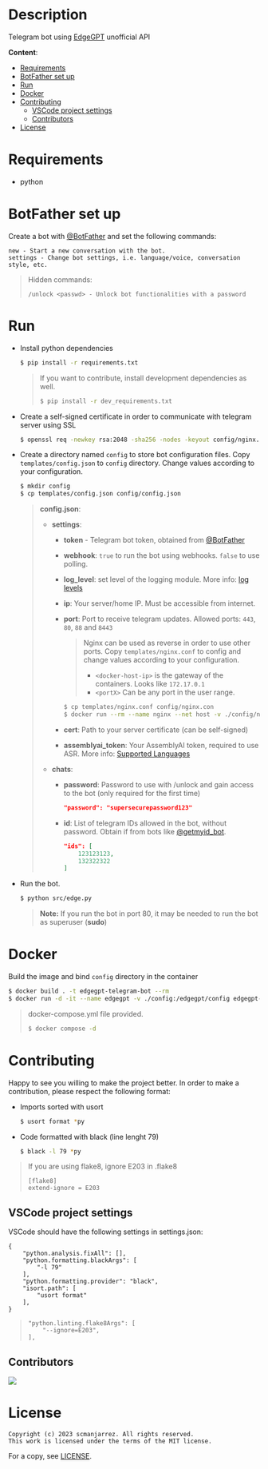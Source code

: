 # Description
Telegram bot using [EdgeGPT](https://github.com/acheong08/EdgeGPT)
unofficial API

**Content**:
- [Requirements](#requirements)
- [BotFather set up](#botfather-set-up)
- [Run](#run)
- [Docker](#docker)
- [Contributing](#contributing)
  - [VSCode project settings](#vscode-project-settings)
  - [Contributors](#contributors)
- [License](#license)

# Requirements
- python

# BotFather set up
Create a bot with [@BotFather](https://t.me/BotFather) and set the following commands:
```
new - Start a new conversation with the bot.
settings - Change bot settings, i.e. language/voice, conversation style, etc.
```

> Hidden commands:
> ```
> /unlock <passwd> - Unlock bot functionalities with a password
> ```

# Run
- Install python dependencies
  ```bash
  $ pip install -r requirements.txt
  ```
  > If you want to contribute, install development dependencies as well.
  > ```bash
  > $ pip install -r dev_requirements.txt
  > ```

- Create a self-signed certificate in order to communicate with telegram server using SSL
  ```bash
  $ openssl req -newkey rsa:2048 -sha256 -nodes -keyout config/nginx.key -x509 -days 3650 -out config/nginx.pem
  ```

- Create a directory named `config` to store bot configuration files.
Copy `templates/config.json` to `config` directory. Change values
according to your configuration.
  ```bash
  $ mkdir config
  $ cp templates/config.json config/config.json
  ```

  > **config.json**:
  > - **settings**:
  >   - **token** - Telegram bot token, obtained from
  >   [@BotFather](https://t.me/BotFather)
  >
  >   - **webhook**: `true` to run the bot using webhooks.
  >   `false` to use polling.
  >
  >   - **log_level**: set level of the logging module.
  >   More info: [log levels](https://docs.python.org/3/library/logging.html#logging-levels)
  >
  >   - **ip**: Your server/home IP. Must be accessible from internet.
  >
  >   - **port**: Port to receive telegram updates. Allowed ports: `443`, `80`, `88` and `8443`
  >     > Nginx can be used as reverse in order to use other ports.
  >     > Copy `templates/nginx.conf` to config and change values according
  >     > to your configuration.
  >     >
  >     > - `<docker-host-ip>` is the gateway of the containers. Looks like `172.17.0.1`
  >     > - `<portX>` Can be any port in the user range.
  >     ```bash
  >     $ cp templates/nginx.conf config/nginx.con
  >     $ docker run --rm --name nginx --net host -v ./config/nginx.conf:/etc/nginx/nginx.conf:ro -v ./config/nginx.key:/etc/nginx/nginx.key:ro -v ./config/nginx.pem:/etc/nginx/nginx.pem:ro nginx
  >     ```
  >
  >   - **cert**: Path to your server certificate (can be self-signed)
  >
  >   - **assemblyai_token**: Your AssemblyAI token, required to use ASR.
  >   More info: [Supported Languages](https://www.assemblyai.com/docs#supported-languages)
  >
  > - **chats**:
  >   - **password**: Password to use with /unlock and gain access to the
  >   bot (only required for the first time)
  >     ```json
  >     "password": "supersecurepassword123"
  >     ```
  >   - **id**: List of telegram IDs allowed in the bot, without password. Obtain
  >   if from bots like [@getmyid\_bot](https://t.me/getmyid_bot).
  >     ```json
  >     "ids": [
  >         123123123,
  >         132322322
  >     ]
  >     ```

- Run the bot.
  ```bash
  $ python src/edge.py
  ```

  > **Note:** If you run the bot in port 80, it may be needed to run the bot as
  > superuser (**sudo**)

# Docker
Build the image and bind `config` directory in the container
```bash
$ docker build . -t edgegpt-telegram-bot --rm
$ docker run -d -it --name edgegpt -v ./config:/edgegpt/config edgegpt-telegram-bot
```

> docker-compose.yml file provided.
> ```bash
> $ docker compose -d
> ```

# Contributing
Happy to see you willing to make the project better. In order to make a contribution,
please respect the following format:
- Imports sorted with usort
  ```bash
  $ usort format *py
  ```
- Code formatted with black (line lenght 79)
  ```bash
  $ black -l 79 *py
  ```

> If you are using flake8, ignore E203 in .flake8
> ```
> [flake8]
> extend-ignore = E203
> ```

## VSCode project settings
VSCode should have the following settings in settings.json:
```
{
    "python.analysis.fixAll": [],
    "python.formatting.blackArgs": [
        "-l 79"
    ],
    "python.formatting.provider": "black",
    "isort.path": [
        "usort format"
    ],
}
```
> ```
> "python.linting.flake8Args": [
>     "--ignore=E203",
> ],
> ```

## Contributors
<a href="https://github.com/scmanjarrez/Edge-GPT-Telegram-Bot/graphs/contributors">
    <img src="https://contrib.rocks/image?repo=scmanjarrez/Edge-GPT-Telegram-Bot"/>
</a>

# License
    Copyright (c) 2023 scmanjarrez. All rights reserved.
    This work is licensed under the terms of the MIT license.

For a copy, see
[LICENSE](LICENSE).

